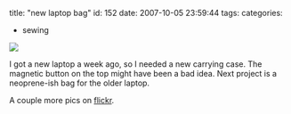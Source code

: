title: "new laptop bag"
id: 152
date: 2007-10-05 23:59:44
tags: 
categories: 
- sewing

![](http://farm3.static.flickr.com/2090/1493986449_e09a31295c_m.jpg)

I got a new laptop a week ago, so I needed a new carrying case. The magnetic button on the top might have been a bad idea. Next project is a neoprene-ish bag for the older laptop.

A couple more pics on [flickr](http://www.flickr.com/selenamarie/).
